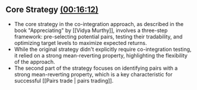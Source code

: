 ## Core Strategy [(00:16:12)](https://www.youtube.com/watch?v=DgU1lSdH3vM&t=972s)


- The core strategy in the co-integration approach, as described in the book "Appreciating" by [[Vidya Murthy]], involves a three-step framework: pre-selecting potential pairs, testing their tradability, and optimizing target levels to maximize expected returns.
- While the original strategy didn't explicitly require co-integration testing, it relied on a strong mean-reverting property, highlighting the flexibility of the approach.
- The second part of the strategy focuses on identifying pairs with a strong mean-reverting property, which is a key characteristic for successful [[Pairs trade | pairs trading]].
